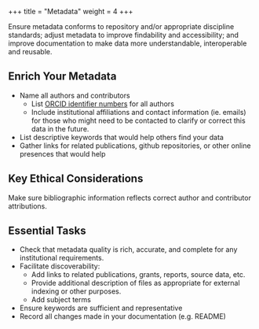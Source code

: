 +++
title = "Metadata"
weight = 4
+++

Ensure metadata conforms to repository and/or appropriate discipline standards; adjust metadata to improve findability and accessibility; and improve documentation to make data more understandable, interoperable and reusable.

## Enrich Your Metadata

- Name all authors and contributors
  - List [ORCID identifier numbers](https://orcid.org/) for all authors
  - Include institutional affiliations and contact information (ie. emails) for those who might need to be contacted to clarify or correct this data in the future.
- List descriptive keywords that would help others find your data
- Gather links for related publications, github repositories, or other online presences that would help

## Key Ethical Considerations

Make sure bibliographic information reflects correct author and contributor attributions.

## Essential Tasks

- Check that metadata quality is rich, accurate, and complete for any institutional requirements.
- Facilitate discoverability:
  - Add links to related publications, grants, reports, source data, etc.
  - Provide additional description of files as appropriate for external indexing or other purposes.
  - Add subject terms
- Ensure keywords are sufficient and representative
- Record all changes made in your documentation (e.g. README)
